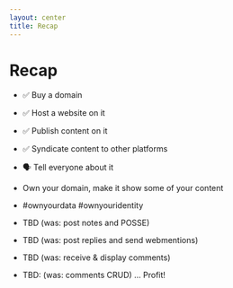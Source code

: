 ```yaml
---
layout: center
title: Recap
---
```


<h1>Recap</h1>

- ✅ Buy a domain
- ✅ Host a website on it
- ✅ Publish content on it
- ✅ Syndicate content to other platforms
- 🗣️ Tell everyone about it

- Own your domain, make it show some of your content
- #ownyourdata #ownyouridentity
- TBD (was: post notes and POSSE)
- TBD (was: post replies and send webmentions)
- TBD (was: receive & display comments)
- TBD: (was: comments CRUD)
  ...
  Profit!

<!--
https://indieweb.org/IndieMark
-->

